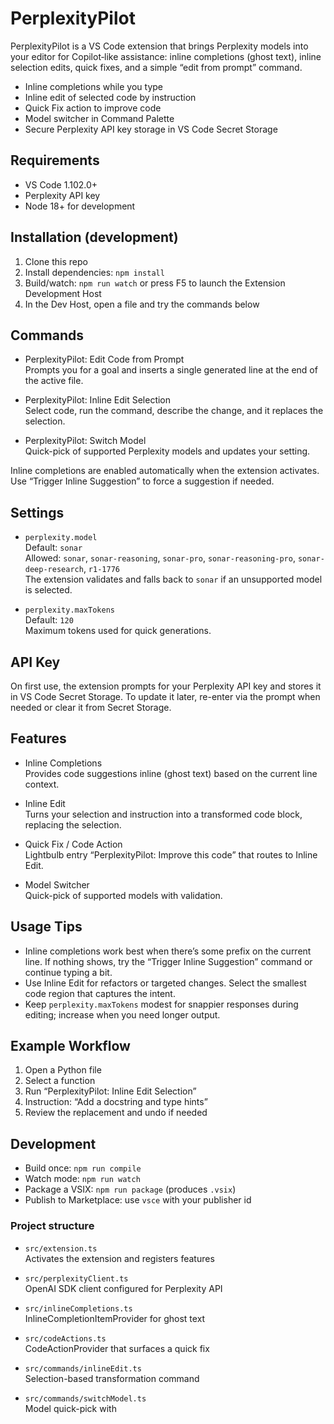 # PerplexityPilot

PerplexityPilot is a VS Code extension that brings Perplexity models into your editor for Copilot‑like assistance: inline completions (ghost text), inline selection edits, quick fixes, and a simple “edit from prompt” command.

- Inline completions while you type
- Inline edit of selected code by instruction
- Quick Fix action to improve code
- Model switcher in Command Palette
- Secure Perplexity API key storage in VS Code Secret Storage

## Requirements

- VS Code 1.102.0+
- Perplexity API key
- Node 18+ for development

## Installation (development)

1. Clone this repo
2. Install dependencies: `npm install`
3. Build/watch: `npm run watch` or press F5 to launch the Extension Development Host
4. In the Dev Host, open a file and try the commands below

## Commands

- PerplexityPilot: Edit Code from Prompt  
  Prompts you for a goal and inserts a single generated line at the end of the active file.

- PerplexityPilot: Inline Edit Selection  
  Select code, run the command, describe the change, and it replaces the selection.

- PerplexityPilot: Switch Model  
  Quick-pick of supported Perplexity models and updates your setting.

Inline completions are enabled automatically when the extension activates. Use “Trigger Inline Suggestion” to force a suggestion if needed.

## Settings

- `perplexity.model`  
  Default: `sonar`  
  Allowed: `sonar`, `sonar-reasoning`, `sonar-pro`, `sonar-reasoning-pro`, `sonar-deep-research`, `r1-1776`  
  The extension validates and falls back to `sonar` if an unsupported model is selected.

- `perplexity.maxTokens`  
  Default: `120`  
  Maximum tokens used for quick generations.

## API Key

On first use, the extension prompts for your Perplexity API key and stores it in VS Code Secret Storage. To update it later, re-enter via the prompt when needed or clear it from Secret Storage.

## Features

- Inline Completions  
  Provides code suggestions inline (ghost text) based on the current line context.

- Inline Edit  
  Turns your selection and instruction into a transformed code block, replacing the selection.

- Quick Fix / Code Action  
  Lightbulb entry “PerplexityPilot: Improve this code” that routes to Inline Edit.

- Model Switcher  
  Quick-pick of supported models with validation.

## Usage Tips

- Inline completions work best when there’s some prefix on the current line. If nothing shows, try the “Trigger Inline Suggestion” command or continue typing a bit.
- Use Inline Edit for refactors or targeted changes. Select the smallest code region that captures the intent.
- Keep `perplexity.maxTokens` modest for snappier responses during editing; increase when you need longer output.

## Example Workflow

1. Open a Python file
2. Select a function
3. Run “PerplexityPilot: Inline Edit Selection”
4. Instruction: “Add a docstring and type hints”
5. Review the replacement and undo if needed

## Development

- Build once: `npm run compile`
- Watch mode: `npm run watch`
- Package a VSIX: `npm run package` (produces `.vsix`)
- Publish to Marketplace: use `vsce` with your publisher id

### Project structure

- `src/extension.ts`  
  Activates the extension and registers features

- `src/perplexityClient.ts`  
  OpenAI SDK client configured for Perplexity API

- `src/inlineCompletions.ts`  
  InlineCompletionItemProvider for ghost text

- `src/codeActions.ts`  
  CodeActionProvider that surfaces a quick fix

- `src/commands/inlineEdit.ts`  
  Selection-based transformation command

- `src/commands/switchModel.ts`  
  Model quick-pick with
